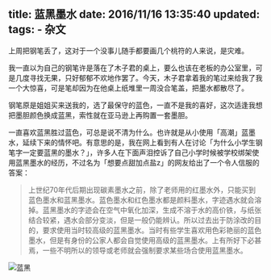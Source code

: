 title: 蓝黑墨水
date: 2016/11/16 13:35:40
updated: 
tags:
    - 杂文
---

上周把钢笔丢了，这对于一个没事儿随手都要画几个桃符的人来说，是灾难。

我一直以为自己的钢笔许是落在了木子君的桌上，要么也该在老板的办公室里，可是几度寻找无果，只好郁郁不欢地作罢了。今天，木子君拿着我的笔过来给我了我一个大惊喜，可是笔却因为在他桌上纸堆里一周没合笔盖，把墨水都散尽了。

钢笔原是姐姐买来送我的，选了最保守的蓝色，一直不是我的喜好，这次适逢我想把墨胆颜色换成蓝黑，索性就在亚马逊上再购置一套墨胆。

一直喜欢蓝黑胜过蓝色，可总是说不清为什么。也许就是从小使用「高潮」蓝墨水，延续下来的情怀吧。有意思的是，我在网上看到有人在讨论「为什么小学生钢笔字一定要蓝黑的墨水？」，许多人在下面声泪控诉了自己小学时候被学校绑架使用蓝黑墨水的经历，不过名为「想要点甜加点盐z」的网友给出了一个令人信服的答案：

> 上世纪70年代后期出现碳素墨水之前，除了老师用的红墨水外，只能买到蓝色墨水和蓝黑墨水。蓝色墨水和红色墨水都是颜料墨水，字迹遇水就会溶掉。蓝黑墨水的字迹会在空气中氧化加深，生成不溶于水的高价铁，与纸张结合较紧，遇水会部分变淡，但是一般仍能辨认。所以过去出于防涂改的目的，要求使用当时较高级的蓝黑墨水。当时有些学生喜欢用色彩艳丽的蓝色墨水，但是有身份的公家人都会自觉使用高级的蓝黑墨水。上有所好下必甚焉，一些不明所以的领导或老师就会强制要求某些场合使用蓝黑墨水。

![蓝黑](https://img.alicdn.com/imgextra/i2/858753587/TB2fPsEopXXXXXaXFXXXXXXXXXX_!!858753587.jpg)
